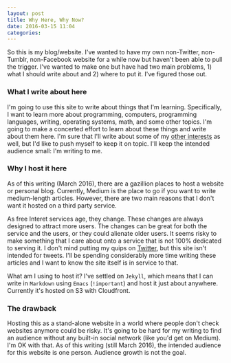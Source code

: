 ```yaml
---
layout: post
title: Why Here, Why Now?
date: 2016-03-15 11:04
categories:
---
```


So this is my blog/website. I've wanted to have my own non-Twitter, non-Tumblr, non-Facebook website for a while now but haven't been able to pull the trigger. I've wanted to make one but have had two main problems, 1) what I should write about and 2) where to put it. I've figured those out.

### What I write about here

I'm going to use this site to write about things that I'm learning. Specifically, I want to learn more about programming, computers, programming languages, writing, operating systems, math, and some other topics. I'm going to make a concerted effort to learn about these things and write about them here. I'm sure that I'll write about some of my <abbr title="NBA, New York City, Music, Video Games, etc.">other interests</abbr> as well, but I'd like to push myself to keep it on topic. I'll keep the intended audience small: I'm writing to me. 

### Why I host it here

As of this writing (March 2016), there are a gazillion places to host a website or personal blog. Currently, Medium is the place to go if you want to write medium-length articles. However, there are two main reasons that I don't want it hosted on a third party service. 

As free Interet services age, they change. These changes are always designed to attract more users. The changes can be great for both the service and the users, or they could alienate older users. It seems risky to make something that I care about onto a service that is not 100% dedicated to serving it. I don't mind putting my quips on [Twitter](http://twitter.com/tedroden), but this site isn't intended for tweets. I'll be spending considerably more time writing these articles and I want to know the site itself is in service to that.

What am I using to host it? I've settled on `Jekyll`, which means that I can write in `Markdown` using `Emacs` (`!important`) and host it just about anywhere. Currently it's hosted on S3 with Cloudfront. 

### The drawback

Hosting this as a stand-alone website in a world where people don't check websites anymore could be risky. It's going to be hard for my writing to find an audience without any built-in social network (like you'd get on Medium). I'm OK with that. As of this writing (still March 2016), the intended audience for this website is one person. Audience growth is not the goal.
